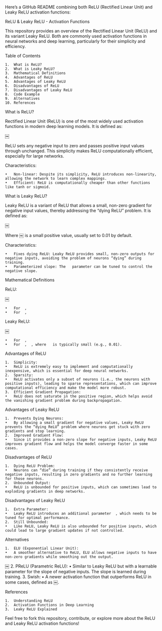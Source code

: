 Here’s a GitHub README combining both ReLU (Rectified Linear Unit) and Leaky ReLU activation functions:

ReLU & Leaky ReLU - Activation Functions

This repository provides an overview of the Rectified Linear Unit (ReLU) and its variant Leaky ReLU. Both are commonly used activation functions in neural networks and deep learning, particularly for their simplicity and efficiency.

Table of Contents

	1.	What is ReLU?
	2.	What is Leaky ReLU?
	3.	Mathematical Definitions
	4.	Advantages of ReLU
	5.	Advantages of Leaky ReLU
	6.	Disadvantages of ReLU
	7.	Disadvantages of Leaky ReLU
	8.	Code Example
	9.	Alternatives
	10.	References

What is ReLU?

Rectified Linear Unit (ReLU) is one of the most widely used activation functions in modern deep learning models. It is defined as:

￼

ReLU sets any negative input to zero and passes positive input values through unchanged. This simplicity makes ReLU computationally efficient, especially for large networks.

Characteristics:

	•	Non-linear: Despite its simplicity, ReLU introduces non-linearity, allowing the network to learn complex mappings.
	•	Efficient: ReLU is computationally cheaper than other functions like tanh or sigmoid.

What is Leaky ReLU?

Leaky ReLU is a variant of ReLU that allows a small, non-zero gradient for negative input values, thereby addressing the “dying ReLU” problem. It is defined as:

￼

Where ￼ is a small positive value, usually set to 0.01 by default.

Characteristics:

	•	Fixes dying ReLU: Leaky ReLU provides small, non-zero outputs for negative inputs, avoiding the problem of neurons “dying” during training.
	•	Parameterized slope: The ￼ parameter can be tuned to control the negative slope.

Mathematical Definitions

ReLU:

￼

	•	For ￼, ￼
	•	For ￼, ￼

Leaky ReLU:

￼

	•	For ￼, ￼
	•	For ￼, ￼, where ￼ is typically small (e.g., 0.01).

Advantages of ReLU

	1.	Simplicity:
	•	ReLU is extremely easy to implement and computationally inexpensive, which is essential for deep neural networks.
	2.	Sparsity:
	•	ReLU activates only a subset of neurons (i.e., the neurons with positive inputs), leading to sparse representations, which can improve computational efficiency and make the model more robust.
	3.	Efficient Gradient Propagation:
	•	ReLU does not saturate in the positive region, which helps avoid the vanishing gradient problem during backpropagation.

Advantages of Leaky ReLU

	1.	Prevents Dying Neurons:
	•	By allowing a small gradient for negative values, Leaky ReLU prevents the “dying ReLU” problem where neurons get stuck with zero gradients and stop learning.
	2.	Improved Gradient Flow:
	•	Since it provides a non-zero slope for negative inputs, Leaky ReLU improves gradient flow and helps the model converge faster in some cases.

Disadvantages of ReLU

	1.	Dying ReLU Problem:
	•	Neurons can “die” during training if they consistently receive negative inputs, resulting in zero gradients and no further learning for those neurons.
	2.	Unbounded Output:
	•	ReLU is unbounded for positive inputs, which can sometimes lead to exploding gradients in deep networks.

Disadvantages of Leaky ReLU

	1.	Extra Parameter:
	•	Leaky ReLU introduces an additional parameter ￼, which needs to be tuned for optimal performance.
	2.	Still Unbounded:
	•	Like ReLU, Leaky ReLU is also unbounded for positive inputs, which could lead to large gradient updates if not controlled.


Alternatives

	1.	ELU (Exponential Linear Unit):
	•	A smoother alternative to ReLU, ELU allows negative inputs to have non-zero gradients while smoothing out the output.
￼
	2.	PReLU (Parametric ReLU):
	•	Similar to Leaky ReLU but with a learnable parameter for the slope of negative inputs. The slope is learned during training.
	3.	Swish:
	•	A newer activation function that outperforms ReLU in some cases, defined as ￼.

References

	1.	Understanding ReLU
	2.	Activation Functions in Deep Learning
	3.	Leaky ReLU Explained

Feel free to fork this repository, contribute, or explore more about the ReLU and Leaky ReLU activation functions!